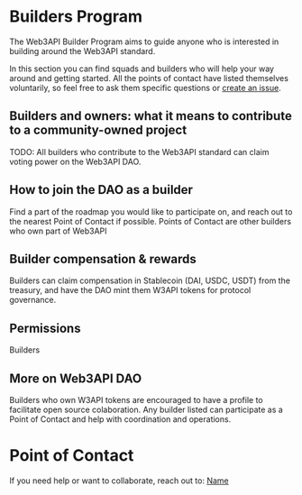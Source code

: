 # Builders Program

The Web3API Builder Program aims to guide anyone who is interested in building around the Web3API standard. 

In this section you can find squads and builders who will help your way around and getting started. All the points of contact have listed themselves voluntarily, so feel free to ask them specific questions or [create an issue](https://github.com/Web3-API/dao/issues/new).

## Builders and owners: what it means to contribute to a community-owned project

TODO: All builders who contribute to the Web3API standard can claim voting power on the Web3API DAO. 
 

## How to join the DAO as a builder

Find a part of the roadmap you would like to participate on, and reach out to the nearest Point of Contact if possible. Points of Contact are other builders who own part of Web3API

## Builder compensation & rewards

Builders can claim compensation in Stablecoin (DAI, USDC, USDT) from the treasury, and have the DAO mint them W3API tokens for protocol governance.

## Permissions

Builders 

## More on Web3API DAO

Builders who own W3API tokens are encouraged to have a profile to facilitate open source colaboration. Any builder listed can participate as a Point of Contact and help with coordination and operations. 


# Point of Contact

If you need help or want to collaborate,  reach out to: [Name](/builders/buildername.md)